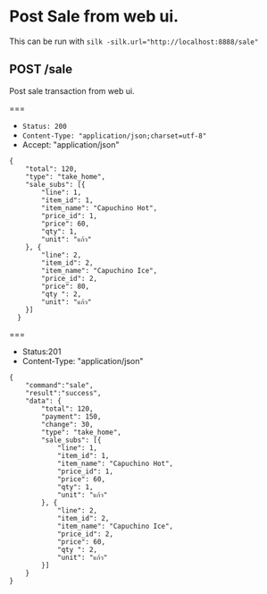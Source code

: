 # Post Sale from web ui.

This can be run with `silk -silk.url="http://localhost:8888/sale"`

## POST /sale

Post sale transaction from web ui.

===

* `Status: 200`
* `Content-Type: "application/json;charset=utf-8"`
* Accept: "application/json"

```
{
  	"total": 120,
  	"type": "take_home",
  	"sale_subs": [{
  		"line": 1,
  		"item_id": 1,
  		"item_name": "Capuchino Hot",
  		"price_id": 1,
  		"price": 60,
  		"qty": 1,
  		"unit": "แก้ว"
  	}, {
  		"line": 2,
  		"item_id": 2,
  		"item_name": "Capuchino Ice",
  		"price_id": 2,
  		"price": 80,
  		"qty ": 2,
  		"unit": "แก้ว"
  	}]
  }
```

===
* Status:201
* Content-Type: "application/json"
```
{
    "command":"sale",
    "result":"success",
    "data": {
      	"total": 120,
      	"payment": 150,
      	"change": 30,
      	"type": "take_home",
      	"sale_subs": [{
      		"line": 1,
      		"item_id": 1,
      		"item_name": "Capuchino Hot",
      		"price_id": 1,
      		"price": 60,
      		"qty": 1,
      		"unit": "แก้ว"
      	}, {
      		"line": 2,
      		"item_id": 2,
      		"item_name": "Capuchino Ice",
      		"price_id": 2,
      		"price": 60,
      		"qty ": 2,
      		"unit": "แก้ว"   
      	}]
    }
}

```
